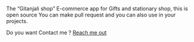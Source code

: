 

The “Gitanjali shop” E-commerce app for Gifts and stationary shop, this is open source You can make pull request and you can also use in your projects.
 

Do you want Contact me ? [Reach me out](https://www.linkedin.com/in/amit-singh-023055193/)
